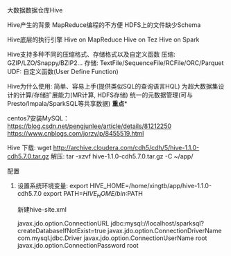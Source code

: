大数据数据仓库Hive

Hive产生的背景
	MapReduce编程的不方便
	HDFS上的文件缺少Schema


Hive底层的执行引擎
	Hive on MapReduce
	Hive on Tez
	Hive on Spark

Hive支持多种不同的压缩格式、存储格式以及自定义函数
	压缩: GZIP/LZO/Snappy/BZIP2...
	存储: TextFile/SequenceFile/RCFile/ORC/Parquet
	UDF: 自定义函数(User Define Function)

Hive为什么使用:
	简单、容易上手(提供类似SQL的查询语言HQL)
	为超大数据集设计的计算/存储扩展能力(MR计算, HDFS存储)
	统一的元数据管理(可与Presto/Impala/SparkSQL等共享数据)   ********重点*********
	
	
centos7安装MySQL：https://blog.csdn.net/pengjunlee/article/details/81212250
				  https://www.cnblogs.com/jorzy/p/8455519.html

Hive 下载:
	wget http://archive.cloudera.com/cdh5/cdh/5/hive-1.1.0-cdh5.7.0.tar.gz
	解压: tar -xzvf hive-1.1.0-cdh5.7.0.tar.gz -C ~/app/

配置
1) 设置系统环境变量: 
	export HIVE_HOME=/home/xingtb/app/hive-1.1.0-cdh5.7.0
    export PATH=$HIVE_HOME/bin:$PATH

    新建hive-site.xml

    <property>
        <name>javax.jdo.option.ConnectionURL</name>
        <value>jdbc:mysql://localhost/sparksql?createDatabaseIfNotExist=true</value>
    </property>

    <property>
        <name>javax.jdo.option.ConnectionDriverName</name>
        <value>com.mysql.jdbc.Driver</value>
    </property>

    <property>
        <name>javax.jdo.option.ConnectionUserName</name>
        <value>root</value>
    </property>

    <property>
        <name>javax.jdo.option.ConnectionPassword</name>
        <value>root</value>
    </property>
